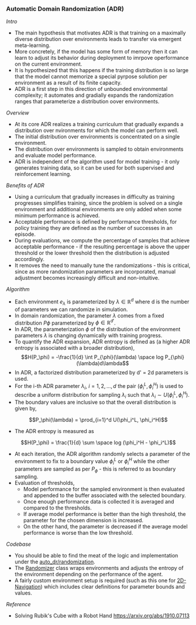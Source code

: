 ### Automatic Domain Randomization (ADR)

*Intro*
- The main hypothesis that motivates ADR is that training on a maximally diverse distribution over environments leads to transfer via emergent meta-learning.
- More concretely, if the model has some form of memory then it can learn to adjust its behavior during deployment to imrpove operformance on the current environment.
- It is hypothesized that this happens if the training distribution is so large that the model cannot memorize a special pyrpose solution per environment as a result of its finite capacity.
- ADR is a first step in this direction of unbounded environmental complexity; it automates and gradially expands the randomization ranges that parameterize a distribution oover environments.


*Overview*
- At its core ADR realizes a training curriculum that gradually expands a distribution over nvironments for which the model can perform well.
- The initial distribution over environments is concentrated on a single environment.
- The distribution over environments is sampled to obtain environments and evaluate model performance.
- ADR is independent of the algorithm used for model training - it only generates training data, so it can be used for both supervised and reinforcement learning.

*Benefits of ADR*
- Using a curriculum that gradually increases in difficulty as training progresses simplifies training, since the problem is solved on a single environment and additional environments are only added when some minimum performance is achieved.
- Acceptable performance is defined by performance thresholds, for policy training they are defined as the number of successes in an episode.
- During evaluations, we compute the percentage of samples that achieve acceptable performance - if the resulting percentage is above the upper threshold or the lower threshold then the distribution is adjusted accordingly.
- It removes the need to manually tune the randomizations - this is critical, since as more randomization parameters are incorporated, manual adjustment becomes increasingly difficult and non-intuitive.

*Algorithm*
- Each environment $e_\lambda$ is parameterized by $\lambda \in \mathbb{R}^d$ where d is the number of parameters we can randomize in simulation.
- In domain randomization, the parameter $\lambda$ comes from a fixed distribution $P\phi$ parameterized by $\phi \in \mathbb{R}^{d'}$.
- In ADR, the parameterization $\phi$ of the distribution of the environment parameters $\lambda$ is changing dynamically with training progress.
- To quantify the ADR expansion, ADR entropy is defined as (a higher ADR entropy is associated with a broader distribution),
$$H(P_\phi) = -\frac{1}{d} \int P_{\phi}(\lambda) \space log P_{\phi}(\lambda)d\lambda$$
- In ADR, a factorized distribution parameterized by d' = 2d parameters is used. 
- For the i-th ADR parameter $\lambda_i$, $i = 1, 2, ..., d$ the pair $(\phi_i^L, \phi_i^H)$ is used to describe a uniform distribution for sampling $\lambda_i$ such that $\lambda_i \sim U(\phi_i^L, \phi_i^H)$.
- The boundary values are inclusive so that the overall distribution is given by,

$$P_\phi(\lambda) = \prod_{i=1}^d U(\phi_i^L, \phi_i^H)$$

- The ADR entropy is measured as

$$H(P_\phi) = \frac{1}{d} \sum \space log (\phi_i^H - \phi_i^L)$$
- At each iteration, the ADR algorithm randomly selects a parameter of the environment to fix to a boundary value $\phi_i^L$ or $\phi_i^H$ while the other parameters are sampled as per $P_{\phi}$ - this is referred to as boundary sampling.
- Evaluation of thresholds,
	- Model performance for the sampled environment is then evaluated and appended to the buffer associated with the selected boundary.
	- Once enough performance data is collected it is averaged and compared to the thresholds.
	- If average model performance is better than the high threshold, the parameter for the chosen dimension is increased.
	- On the other hand, the parameter is decreased if the average model performance is worse than the low threshold.

*Codebase*
- You should be able to find the meat of the logic and implementation under the [auto_dr/randomization](https://github.com/bay3s/auto-dr/tree/main/auto_dr/randomization).
- The [Randomizer](https://github.com/bay3s/auto-dr/blob/main/auto_dr/randomization/randomizer.py) class wraps environments and adjusts the entropy of the environment depending on the performance of the agent. 
- A fairly custom environment setup is required (such as this one for [2D-Navigation](https://github.com/bay3s/auto-dr/blob/main/auto_dr/envs/point_robot/navigation_env.py)) which includes clear definitions for parameter bounds and values.

*Reference*
- Solving Rubik's Cube with a Robot Hand https://arxiv.org/abs/1910.07113
